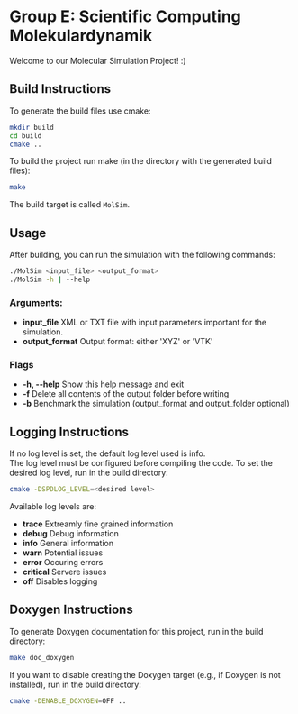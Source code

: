 # Group E: Scientific Computing Molekulardynamik
Welcome to our Molecular Simulation Project! :)

## Build Instructions
To generate the build files use cmake:

```bash
mkdir build
cd build
cmake ..
```

To build the project run make (in the directory with the generated build files):

```bash
make
```

The build target is called `MolSim`.

## Usage
After building, you can run the simulation with the following commands:
```bash
./MolSim <input_file> <output_format>
./MolSim -h | --help
```
### Arguments:
- **input_file** XML or TXT file with input parameters important for the simulation.
- **output_format** Output format: either 'XYZ' or 'VTK'

### Flags
- **-h, --help** Show this help message and exit
- **-f** Delete all contents of the output folder before writing
- **-b** Benchmark the simulation (output_format and output_folder optional)

## Logging Instructions
If no log level is set, the default log level used is info.  
The log level must be configured before compiling the code. To set the desired log level, run in the build directory:
```bash
cmake -DSPDLOG_LEVEL=<desired level>
```
Available log levels are:
- **trace** Extreamly fine grained information
- **debug** Debug information
- **info** General information 
- **warn** Potential issues
- **error** Occuring errors
- **critical** Servere issues
- **off** Disables logging

## Doxygen Instructions
To generate Doxygen documentation for this project, run in the build directory:
```bash
make doc_doxygen
```

If you want to disable creating the Doxygen target (e.g., if Doxygen is not installed), run in the build directory:
```bash
cmake -DENABLE_DOXYGEN=OFF ..
```


